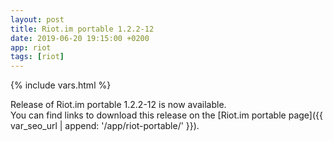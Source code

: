 ```yaml
---
layout: post
title: Riot.im portable 1.2.2-12
date: 2019-06-20 19:15:00 +0200
app: riot
tags: [riot]
---
```

{% include vars.html %}

Release of Riot.im portable 1.2.2-12 is now available.<br />
You can find links to download this release on the [Riot.im portable page]({{ var_seo_url | append: '/app/riot-portable/' }}).